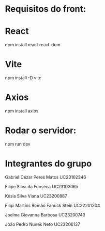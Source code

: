 # Requisitos do front:

# React
npm install react react-dom

# Vite
npm install -D vite

# Axios
npm install axios

# Rodar o servidor:
npm run dev

# Integrantes do grupo

Gabriel Cézar Peres Matos UC23102346

Filipe Silva da Fonseca UC23103065

Késia Silva Viana UC23200887

Filipi Martins Romão Fanuck Stein UC22201204

Joelma Giovanna Barbosa UC23200743

João Pedro Nunes Neto UC23200137

